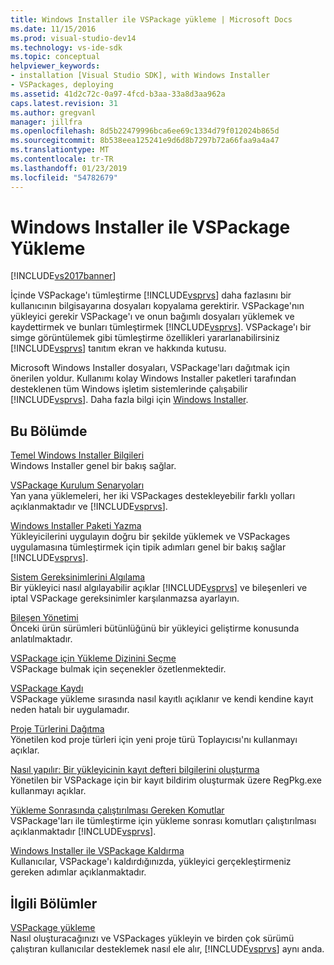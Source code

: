 ```yaml
---
title: Windows Installer ile VSPackage yükleme | Microsoft Docs
ms.date: 11/15/2016
ms.prod: visual-studio-dev14
ms.technology: vs-ide-sdk
ms.topic: conceptual
helpviewer_keywords:
- installation [Visual Studio SDK], with Windows Installer
- VSPackages, deploying
ms.assetid: 41d2c72c-0a97-4fcd-b3aa-33a8d3aa962a
caps.latest.revision: 31
ms.author: gregvanl
manager: jillfra
ms.openlocfilehash: 8d5b22479996bca6ee69c1334d79f012024b865d
ms.sourcegitcommit: 8b538eea125241e9d6d8b7297b72a66faa9a4a47
ms.translationtype: MT
ms.contentlocale: tr-TR
ms.lasthandoff: 01/23/2019
ms.locfileid: "54782679"
---
```

# <a name="installing-vspackages-with-windows-installer"></a>Windows Installer ile VSPackage Yükleme
[!INCLUDE[vs2017banner](../../includes/vs2017banner.md)]

İçinde VSPackage'ı tümleştirme [!INCLUDE[vsprvs](../../includes/vsprvs-md.md)] daha fazlasını bir kullanıcının bilgisayarına dosyaları kopyalama gerektirir. VSPackage'nın yükleyici gerekir VSPackage'ı ve onun bağımlı dosyaları yüklemek ve kaydettirmek ve bunları tümleştirmek [!INCLUDE[vsprvs](../../includes/vsprvs-md.md)]. VSPackage'ı bir simge görüntülemek gibi tümleştirme özellikleri yararlanabilirsiniz [!INCLUDE[vsprvs](../../includes/vsprvs-md.md)] tanıtım ekran ve hakkında kutusu.  
  
 Microsoft Windows Installer dosyaları, VSPackage'ları dağıtmak için önerilen yoldur. Kullanımı kolay Windows Installer paketleri tarafından desteklenen tüm Windows işletim sistemlerinde çalışabilir [!INCLUDE[vsprvs](../../includes/vsprvs-md.md)]. Daha fazla bilgi için [Windows Installer](http://msdn.microsoft.com/121be21b-b916-43e2-8f10-8b080516d2a0).  
  
## <a name="in-this-section"></a>Bu Bölümde  
 [Temel Windows Installer Bilgileri](../../extensibility/internals/windows-installer-basics.md)  
 Windows Installer genel bir bakış sağlar.  
  
 [VSPackage Kurulum Senaryoları](../../extensibility/internals/vspackage-setup-scenarios.md)  
 Yan yana yüklemeleri, her iki VSPackages destekleyebilir farklı yolları açıklanmaktadır ve [!INCLUDE[vsprvs](../../includes/vsprvs-md.md)].  
  
 [Windows Installer Paketi Yazma](../../extensibility/internals/authoring-a-windows-installer-package.md)  
 Yükleyicilerini uygulayın doğru bir şekilde yüklemek ve VSPackages uygulamasına tümleştirmek için tipik adımları genel bir bakış sağlar [!INCLUDE[vsprvs](../../includes/vsprvs-md.md)].  
  
 [Sistem Gereksinimlerini Algılama](../../extensibility/internals/detecting-system-requirements.md)  
 Bir yükleyici nasıl algılayabilir açıklar [!INCLUDE[vsprvs](../../includes/vsprvs-md.md)] ve bileşenleri ve iptal VSPackage gereksinimler karşılanmazsa ayarlayın.  
  
 [Bileşen Yönetimi](../../extensibility/internals/component-management.md)  
 Önceki ürün sürümleri bütünlüğünü bir yükleyici geliştirme konusunda anlatılmaktadır.  
  
 [VSPackage için Yükleme Dizinini Seçme](../../extensibility/internals/choosing-the-installation-directory-for-a-vspackage.md)  
 VSPackage bulmak için seçenekler özetlenmektedir.  
  
 [VSPackage Kaydı](../../extensibility/internals/vspackage-registration.md)  
 VSPackage yükleme sırasında nasıl kayıtlı açıklanır ve kendi kendine kayıt neden hatalı bir uygulamadır.  
  
 [Proje Türlerini Dağıtma](../../extensibility/internals/deploying-project-types.md)  
 Yönetilen kod proje türleri için yeni proje türü Toplayıcısı'nı kullanmayı açıklar.  
  
 [Nasıl yapılır: Bir yükleyicinin kayıt defteri bilgilerini oluşturma](../../extensibility/internals/how-to-generate-registry-information-for-an-installer.md)  
 Yönetilen bir VSPackage için bir kayıt bildirim oluşturmak üzere RegPkg.exe kullanmayı açıklar.  
  
 [Yükleme Sonrasında çalıştırılması Gereken Komutlar](../../extensibility/internals/commands-that-must-be-run-after-installation.md)  
 VSPackage'ları ile tümleştirme için yükleme sonrası komutları çalıştırılması açıklanmaktadır [!INCLUDE[vsprvs](../../includes/vsprvs-md.md)].  
  
 [Windows Installer ile VSPackage Kaldırma](../../extensibility/internals/uninstalling-a-vspackage-with-windows-installer.md)  
 Kullanıcılar, VSPackage'ı kaldırdığınızda, yükleyici gerçekleştirmeniz gereken adımlar açıklanmaktadır.  
  
## <a name="related-sections"></a>İlgili Bölümler  
 [VSPackage yükleme](../../misc/installing-vspackages.md)  
 Nasıl oluşturacağınızı ve VSPackages yükleyin ve birden çok sürümü çalıştıran kullanıcılar desteklemek nasıl ele alır, [!INCLUDE[vsprvs](../../includes/vsprvs-md.md)] aynı anda.

